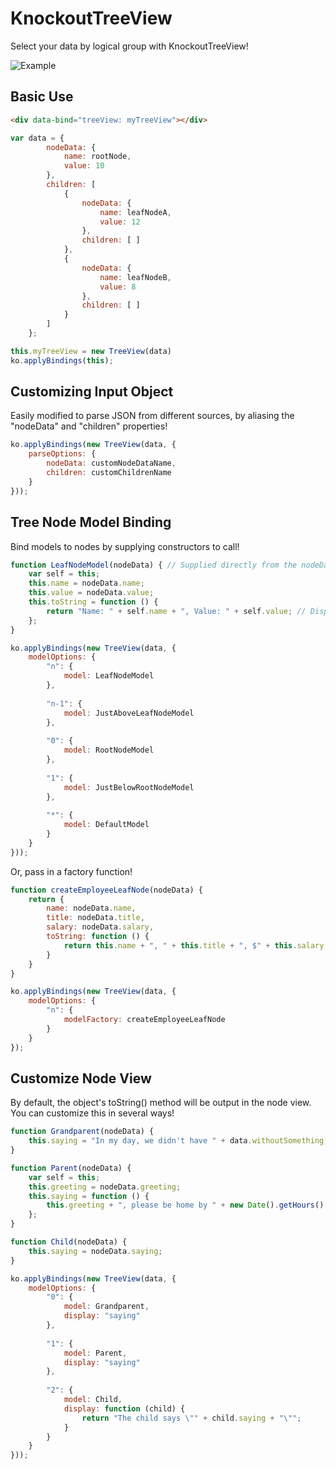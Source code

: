 # KnockoutTreeView

Select your data by logical group with KnockoutTreeView!

![Example](http://i.imgur.com/OKehckS.png "Example")

## Basic Use
```html
<div data-bind="treeView: myTreeView"></div>
```

```javascript
var data = {
        nodeData: { 
            name: rootNode,
            value: 10
        },
        children: [
            {
                nodeData: { 
                    name: leafNodeA,
                    value: 12
                },
                children: [ ]
            },
            {
                nodeData: { 
                    name: leafNodeB,
                    value: 8
                },
                children: [ ]
            }
        ]
    };

this.myTreeView = new TreeView(data)
ko.applyBindings(this);
```

## Customizing Input Object
Easily modified to parse JSON from different sources, by aliasing the "nodeData" and "children" properties!
```javascript
ko.applyBindings(new TreeView(data, {
    parseOptions: {
        nodeData: customNodeDataName,
        children: customChildrenName
    }
}));
```

## Tree Node Model Binding
Bind models to nodes by supplying constructors to call!
```javascript
function LeafNodeModel(nodeData) { // Supplied directly from the nodeData in the data object
    var self = this;
    this.name = nodeData.name;
    this.value = nodeData.value;
    this.toString = function () {
        return "Name: " + self.name + ", Value: " + self.value; // Display the name of the leaf node in the tree view!
    };
}

ko.applyBindings(new TreeView(data, {
    modelOptions: {
        "n": {
            model: LeafNodeModel
        },
        
        "n-1": {
            model: JustAboveLeafNodeModel
        },
        
        "0": {
            model: RootNodeModel
        },
        
        "1": {
            model: JustBelowRootNodeModel
        },
        
        "*": {
            model: DefaultModel
        }
    }
}));
```

Or, pass in a factory function!
```javascript
function createEmployeeLeafNode(nodeData) {
    return {
        name: nodeData.name,
        title: nodeData.title,
        salary: nodeData.salary,
        toString: function () {
            return this.name + ", " + this.title + ", $" + this.salary;
        }
    }
}

ko.applyBindings(new TreeView(data, {
    modelOptions: {
        "n": {
            modelFactory: createEmployeeLeafNode
        }
    }
});
```

## Customize Node View
By default, the object's toString() method will be output in the node view. You can customize this in several ways!
```javascript
function Grandparent(nodeData) {
    this.saying = "In my day, we didn't have " + data.withoutSomething;
}

function Parent(nodeData) {
    var self = this;
    this.greeting = nodeData.greeting;
    this.saying = function () {
        this.greeting + ", please be home by " + new Date().getHours() + 1;
    };
}

function Child(nodeData) {
    this.saying = nodeData.saying;
}

ko.applyBindings(new TreeView(data, {
    modelOptions: {
        "0": {
            model: Grandparent,
            display: "saying"
        },
        
        "1": {
            model: Parent,
            display: "saying"
        },
        
        "2": {
            model: Child,
            display: function (child) {
                return "The child says \"" + child.saying + "\"";
            }
        }
    }
}));
```
